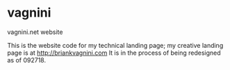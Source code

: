 # vagnini
vagnini.net website

This is the website code for my technical landing page; my creative landing page is at http://briankvagnini.com
It is in the process of being redesigned as of 092718.
